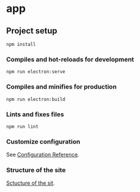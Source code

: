 # app

## Project setup
```
npm install
```

### Compiles and hot-reloads for development
```
npm run electron:serve
```

### Compiles and minifies for production
```
npm run electron:build
```

### Lints and fixes files
```
npm run lint
```

### Customize configuration
See [Configuration Reference](https://cli.vuejs.org/config/).

### Structure of the site
[Sctucture of the sit](https://app.moqups.com/5C8VJG4hvFATLE9rwfSM9WywTTocH1Bv/view/page/a8e615956).